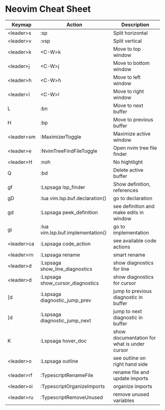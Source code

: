# Neovim Cheat Sheet

| Keymap       | Action                            | Description                                 |
| ------------ | --------------------------------- | ------------------------------------------- |
| \<leader\>s  | :sp                               | Split horizontal                            |
| \<leader\>v  | :vsp                              | Split vertical                              |
| \<leader\>k  | \<C-W\>k                          | Move to top window                          |
| \<leader\>j  | \<C-W\>j                          | Move to bottom window                       |
| \<leader\>h  | \<C-W\>h                          | Move to left window                         |
| \<leader\>l  | \<C-W\>l                          | Move to right window                        |
| L            | :bn                               | Move to next buffer                         |
| H            | :bp                               | Move to previous buffer                     |
| \<leader\>sm | :MaximizerToggle                  | Maximize active window                      |
| \<leader\>e  | :NvimTreeFindFileToggle           | Open nvim tree file finder                  |
| \<leader\>H  | :noh                              | No hightlight                               |
| Q            | :bd                               | Delete active buffer                        |
| gf           | :Lspsaga lsp_finder               | Show definition, references                 |
| gD           | :lua vim.lsp.buf.declaration()    | go to declaration                           |
| gd           | :Lspsaga peek_definition          | see definition and make edits in window     |
| gi           | :lua vim.lsp.buf.implementation() | go to implementation                        |
| \<leader\>ca | :Lspsaga code_action              | see available code actions                  |
| \<leader\>rn | :Lspsaga rename                   | smart rename                                |
| \<leader\>d  | :Lspsaga show_line_diagnostics    | show diagnostics for line                   |
| \<leader\>d  | :Lspsaga show_cursor_diagnostics  | show diagnostics for cursor                 |
| [d           | :Lspsaga diagnostic_jump_prev     | jump to previous diagnostic in buffer       |
| ]d           | :Lspsaga diagnostic_jump_next     | jump to next diagnostic in buffer           |
| K            | :Lspsaga hover_doc                | show documentation for what is under cursor |
| \<leader\>o  | :Lspsaga outline                  | see outline on right hand side              |
| \<leader\>rf | :TypescriptRenameFile             | rename file and update imports              |
| \<leader\>oi | :TypescriptOrganizeImports        | organize imports                            |
| \<leader\>ru | :TypescriptRemoveUnused           | remove unused variables                     |
